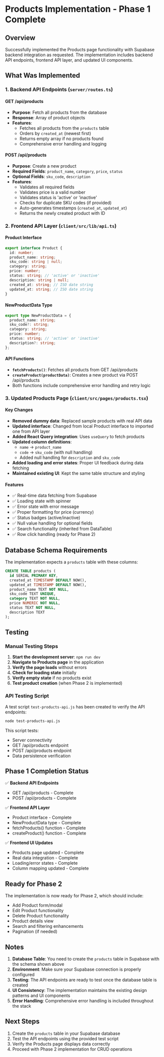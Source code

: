 # Products Implementation - Phase 1 Complete

## Overview
Successfully implemented the Products page functionality with Supabase backend integration as requested. The implementation includes backend API endpoints, frontend API layer, and updated UI components.

## What Was Implemented

### 1. Backend API Endpoints (`server/routes.ts`)

#### GET /api/products
- **Purpose**: Fetch all products from the database
- **Response**: Array of product objects
- **Features**:
  - Fetches all products from the `products` table
  - Orders by `created_at` (newest first)
  - Returns empty array if no products found
  - Comprehensive error handling and logging

#### POST /api/products
- **Purpose**: Create a new product
- **Required Fields**: `product_name`, `category`, `price`, `status`
- **Optional Fields**: `sku_code`, `description`
- **Features**:
  - Validates all required fields
  - Validates price is a valid number
  - Validates status is 'active' or 'inactive'
  - Checks for duplicate SKU codes (if provided)
  - Auto-generates timestamps (`created_at`, `updated_at`)
  - Returns the newly created product with ID

### 2. Frontend API Layer (`client/src/lib/api.ts`)

#### Product Interface
```typescript
export interface Product {
  id: number;
  product_name: string;
  sku_code: string | null;
  category: string;
  price: number;
  status: string; // 'active' or 'inactive'
  description: string | null;
  created_at: string; // ISO date string
  updated_at: string; // ISO date string
}
```

#### NewProductData Type
```typescript
export type NewProductData = {
  product_name: string;
  sku_code?: string;
  category: string;
  price: number;
  status: string; // 'active' or 'inactive'
  description?: string;
};
```

#### API Functions
- **`fetchProducts()`**: Fetches all products from GET /api/products
- **`createProduct(productData)`**: Creates a new product via POST /api/products
- Both functions include comprehensive error handling and retry logic

### 3. Updated Products Page (`client/src/pages/products.tsx`)

#### Key Changes
- **Removed dummy data**: Replaced sample products with real API data
- **Updated interface**: Changed from local Product interface to imported one from API layer
- **Added React Query integration**: Uses `useQuery` to fetch products
- **Updated column definitions**: 
  - `name` → `product_name`
  - `code` → `sku_code` (with null handling)
  - Added null handling for `description` and `sku_code`
- **Added loading and error states**: Proper UI feedback during data fetching
- **Maintained existing UI**: Kept the same table structure and styling

#### Features
- ✅ Real-time data fetching from Supabase
- ✅ Loading state with spinner
- ✅ Error state with error message
- ✅ Proper formatting for price (currency)
- ✅ Status badges (active/inactive)
- ✅ Null value handling for optional fields
- ✅ Search functionality (inherited from DataTable)
- ✅ Row click handling (ready for Phase 2)

## Database Schema Requirements

The implementation expects a `products` table with these columns:

```sql
CREATE TABLE products (
  id SERIAL PRIMARY KEY,
  created_at TIMESTAMP DEFAULT NOW(),
  updated_at TIMESTAMP DEFAULT NOW(),
  product_name TEXT NOT NULL,
  sku_code TEXT UNIQUE,
  category TEXT NOT NULL,
  price NUMERIC NOT NULL,
  status TEXT NOT NULL,
  description TEXT
);
```

## Testing

### Manual Testing Steps
1. **Start the development server**: `npm run dev`
2. **Navigate to Products page** in the application
3. **Verify the page loads** without errors
4. **Check for loading state** initially
5. **Verify empty state** if no products exist
6. **Test product creation** (when Phase 2 is implemented)

### API Testing Script
A test script `test-products-api.js` has been created to verify the API endpoints:

```bash
node test-products-api.js
```

This script tests:
- Server connectivity
- GET /api/products endpoint
- POST /api/products endpoint
- Data persistence verification

## Phase 1 Completion Status

✅ **Backend API Endpoints**
- GET /api/products - Complete
- POST /api/products - Complete

✅ **Frontend API Layer**
- Product interface - Complete
- NewProductData type - Complete
- fetchProducts() function - Complete
- createProduct() function - Complete

✅ **Frontend UI Updates**
- Products page updated - Complete
- Real data integration - Complete
- Loading/error states - Complete
- Column mapping updated - Complete

## Ready for Phase 2

The implementation is now ready for Phase 2, which should include:
- Add Product form/modal
- Edit Product functionality
- Delete Product functionality
- Product details view
- Search and filtering enhancements
- Pagination (if needed)

## Notes

1. **Database Table**: You need to create the `products` table in Supabase with the schema shown above
2. **Environment**: Make sure your Supabase connection is properly configured
3. **Testing**: The API endpoints are ready to test once the database table is created
4. **UI Consistency**: The implementation maintains the existing design patterns and UI components
5. **Error Handling**: Comprehensive error handling is included throughout the stack

## Next Steps

1. Create the `products` table in your Supabase database
2. Test the API endpoints using the provided test script
3. Verify the Products page displays data correctly
4. Proceed with Phase 2 implementation for CRUD operations 